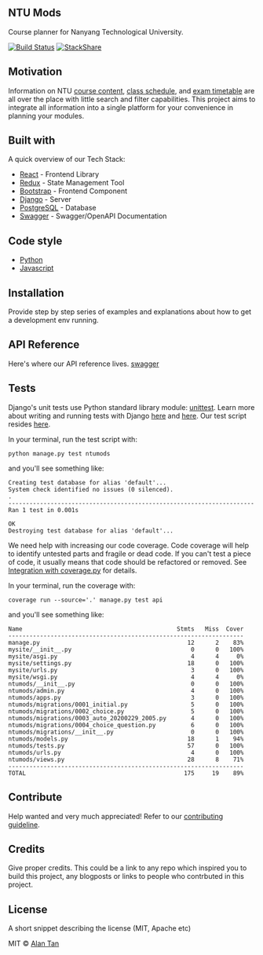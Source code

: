 ## NTU Mods
Course planner for Nanyang Technological University.

[![Build Status](https://travis-ci.org/akashnimare/foco.svg?branch=master)](https://travis-ci.org/akashnimare/foco)
[![StackShare](http://img.shields.io/badge/tech-stack-0690fa.svg?style=flat)](https://stackshare.io/alanwuha911477/ntumods)

## Motivation
Information on NTU [course content](https://wish.wis.ntu.edu.sg/webexe/owa/aus_subj_cont.main/pls/webexe/AUS_SUBJ_CONT.instruction), [class schedule](https://wish.wis.ntu.edu.sg/webexe/owa/aus_schedule.main), and [exam timetable](https://wis.ntu.edu.sg/webexe/owa/exam_timetable_und.main) are all over the place with little search and filter capabilities. This project aims to integrate all information into a single platform for your convenience in planning your modules.

## Built with
A quick overview of our Tech Stack:
- [React](https://electron.atom.io) - Frontend Library
- [Redux](https://redux.js.org) - State Management Tool
- [Bootstrap](https://getbootstrap.com) - Frontend Component
- [Django](https://www.djangoproject.com) - Server
- [PostgreSQL](https://www.postgresql.org) - Database
- [Swagger](https://django-rest-swagger.readthedocs.io/en/latest/) - Swagger/OpenAPI Documentation

## Code style
- [Python](https://github.com/google/styleguide/blob/gh-pages/pyguide.md)
- [Javascript](https://google.github.io/styleguide/jsguide.html)

## Installation
Provide step by step series of examples and explanations about how to get a development env running.

## API Reference
Here's where our API reference lives. [swagger](#)

## Tests
Django's unit tests use Python standard library module: [unittest](https://docs.python.org/3/library/unittest.html#module-unittest). Learn more about writing and running tests with Django [here](https://docs.djangoproject.com/en/3.0/topics/testing/overview/) and [here](https://docs.djangoproject.com/en/3.0/intro/tutorial05/). Our test script resides [here](#). 

In your terminal, run the test script with:
```
python manage.py test ntumods
```

and you'll see something like:
```
Creating test database for alias 'default'...
System check identified no issues (0 silenced).
.
----------------------------------------------------------------------
Ran 1 test in 0.001s

OK
Destroying test database for alias 'default'...
```

We need help with increasing our code coverage. Code coverage will help to identify untested parts and fragile or dead code. If you can't test a piece of code, it usually means that code should be refactored or removed. See [Integration with coverage.py](https://docs.djangoproject.com/en/3.0/topics/testing/advanced/#topics-testing-code-coverage) for details.

In your terminal, run the coverage with:
```
coverage run --source='.' manage.py test api
```

and you'll see something like:
```
Name                                            Stmts   Miss  Cover
-------------------------------------------------------------------
manage.py                                          12      2    83%
mysite/__init__.py                                  0      0   100%
mysite/asgi.py                                      4      4     0%
mysite/settings.py                                 18      0   100%
mysite/urls.py                                      3      0   100%
mysite/wsgi.py                                      4      4     0%
ntumods/__init__.py                                 0      0   100%
ntumods/admin.py                                    4      0   100%
ntumods/apps.py                                     3      0   100%
ntumods/migrations/0001_initial.py                  5      0   100%
ntumods/migrations/0002_choice.py                   5      0   100%
ntumods/migrations/0003_auto_20200229_2005.py       4      0   100%
ntumods/migrations/0004_choice_question.py          6      0   100%
ntumods/migrations/__init__.py                      0      0   100%
ntumods/models.py                                  18      1    94%
ntumods/tests.py                                   57      0   100%
ntumods/urls.py                                     4      0   100%
ntumods/views.py                                   28      8    71%
-------------------------------------------------------------------
TOTAL                                             175     19    89%
```

## Contribute

Help wanted and very much appreciated! Refer to our [contributing guideline](https://github.com/zulip/zulip-electron/blob/master/CONTRIBUTING.md).

## Credits
Give proper credits. This could be a link to any repo which inspired you to build this project, any blogposts or links to people who contrbuted in this project. 

## License
A short snippet describing the license (MIT, Apache etc)

MIT © [Alan Tan](https://github.com/alanwuha)
